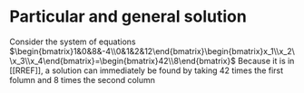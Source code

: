 # Particular and general solution
Consider the system of equations $\begin{bmatrix}1&0&8&-4\\0&1&2&12\end{bmatrix}\begin{bmatrix}x_1\\x_2\\x_3\\x_4\end{bmatrix}=\begin{bmatrix}42\\8\end{bmatrix}$
Because it is in [[RREF]], a solution can immediately be found by taking 42 times the first folumn and 8 times the second column